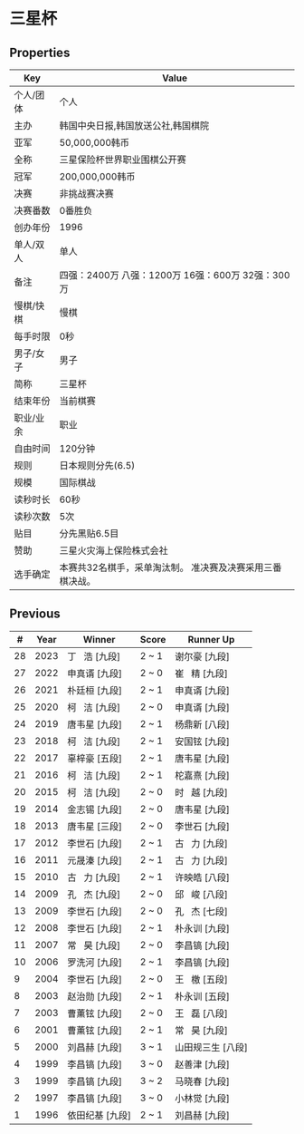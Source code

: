 # 三星杯

## Properties

| Key | Value |
| --- | ----- |
| 个人/团体 | 个人 |
| 主办 | 韩国中央日报,韩国放送公社,韩国棋院 |
| 亚军 | 50,000,000韩币 |
| 全称 | 三星保险杯世界职业围棋公开赛 |
| 冠军 | 200,000,000韩币 |
| 决赛 | 非挑战赛决赛 |
| 决赛番数 | 0番胜负 |
| 创办年份 | 1996 |
| 单人/双人 | 单人 |
| 备注 | 四强：2400万 八强：1200万 16强：600万 32强：300万 |
| 慢棋/快棋 | 慢棋 |
| 每手时限 | 0秒 |
| 男子/女子 | 男子 |
| 简称 | 三星杯 |
| 结束年份 | 当前棋赛 |
| 职业/业余 | 职业 |
| 自由时间 | 120分钟 |
| 规则 | 日本规则分先(6.5) |
| 规模 | 国际棋战 |
| 读秒时长 | 60秒 |
| 读秒次数 | 5次 |
| 贴目 | 分先黑贴6.5目 |
| 赞助 | 三星火灾海上保险株式会社 |
| 选手确定 | 本赛共32名棋手，采单淘汰制。 准决赛及决赛采用三番棋决战。 |

## Previous

| # | Year | Winner | Score | Runner Up |
| --- | --- | --- | --- | --- |
| 28 | 2023 | 丁   浩 [九段] | 2 ~ 1 | 谢尔豪 [九段] |
| 27 | 2022 | 申真谞 [九段] | 2 ~ 0 | 崔   精 [九段] |
| 26 | 2021 | 朴廷桓 [九段] | 2 ~ 1 | 申真谞 [九段] |
| 25 | 2020 | 柯   洁 [九段] | 2 ~ 0 | 申真谞 [九段] |
| 24 | 2019 | 唐韦星 [九段] | 2 ~ 1 | 杨鼎新 [八段] |
| 23 | 2018 | 柯   洁 [九段] | 2 ~ 1 | 安国铉 [九段] |
| 22 | 2017 | 辜梓豪 [五段] | 2 ~ 1 | 唐韦星 [九段] |
| 21 | 2016 | 柯   洁 [九段] | 2 ~ 1 | 柁嘉熹 [九段] |
| 20 | 2015 | 柯   洁 [九段] | 2 ~ 0 | 时   越 [九段] |
| 19 | 2014 | 金志锡 [九段] | 2 ~ 0 | 唐韦星 [九段] |
| 18 | 2013 | 唐韦星 [三段] | 2 ~ 0 | 李世石 [九段] |
| 17 | 2012 | 李世石 [九段] | 2 ~ 1 | 古   力 [九段] |
| 16 | 2011 | 元晟溱 [九段] | 2 ~ 1 | 古   力 [九段] |
| 15 | 2010 | 古   力 [九段] | 2 ~ 1 | 许映皓 [八段] |
| 14 | 2009 | 孔   杰 [九段] | 2 ~ 0 | 邱   峻 [八段] |
| 13 | 2009 | 李世石 [九段] | 2 ~ 0 | 孔   杰 [七段] |
| 12 | 2008 | 李世石 [九段] | 2 ~ 1 | 朴永训 [九段] |
| 11 | 2007 | 常   昊 [九段] | 2 ~ 0 | 李昌镐 [九段] |
| 10 | 2006 | 罗洗河 [九段] | 2 ~ 1 | 李昌镐 [九段] |
| 9 | 2004 | 李世石 [九段] | 2 ~ 0 | 王   檄 [五段] |
| 8 | 2003 | 赵治勋 [九段] | 2 ~ 1 | 朴永训 [五段] |
| 7 | 2003 | 曹薰铉 [九段] | 2 ~ 0 | 王   磊 [八段] |
| 6 | 2001 | 曹薰铉 [九段] | 2 ~ 1 | 常   昊 [九段] |
| 5 | 2000 | 刘昌赫 [九段] | 3 ~ 1 | 山田规三生 [八段] |
| 4 | 1999 | 李昌镐 [九段] | 3 ~ 0 | 赵善津 [九段] |
| 3 | 1999 | 李昌镐 [九段] | 3 ~ 2 | 马晓春 [九段] |
| 2 | 1997 | 李昌镐 [九段] | 3 ~ 0 | 小林觉 [九段] |
| 1 | 1996 | 依田纪基 [九段] | 2 ~ 1 | 刘昌赫 [九段] |


